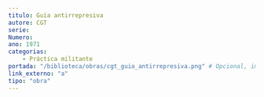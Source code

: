 ```yaml
---
titulo: Guía antirrepresiva
autore: CGT
serie:
Numero:
ano: 1971
categorias:
    - Práctica militante
portada: "/biblioteca/obras/cgt_guia_antirrepresiva.png" # Opcional, imaxe da portada
link_externo: "a"
tipo: "obra"
---
```

